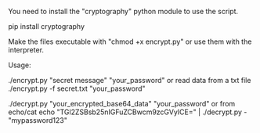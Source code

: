 You need to install the "cryptography" python module to use the script. 

pip install cryptography

Make the files executable with "chmod +x encrypt.py" or use them with the interpreter.

Usage:

./encrypt.py "secret message" "your_password"
or read data from a txt file
./encrypt.py -f secret.txt "your_password"

./decrypt.py "your_encrypted_base64_data" "your_password"
or from echo/cat
echo "TGl2ZSBsb25nIGFuZCBwcm9zcGVyICE=" | ./decrypt.py - "mypassword123"

